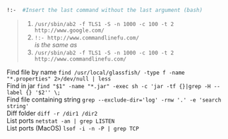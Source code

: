 ```bash
!:-  #Insert the last command without the last argument (bash)
```

> 1. `/usr/sbin/ab2 -f TLS1 -S -n 1000 -c 100 -t 2 http://www.google.com/`
> 2. `!:- http://www.commandlinefu.com/`  
> *is the same as*
> 1. `/usr/sbin/ab2 -f TLS1 -S -n 1000 -c 100 -t 2 http://www.commandlinefu.com/`

Find file by name                 `find /usr/local/glassfish/ -type f -name "*.properties" 2>/dev/null | less `  
Find in jar                       `find "$1" -name "*.jar" -exec sh -c 'jar -tf {}|grep -H --label {} '$2'' \;`  
Find file containing string       `grep --exclude-dir='log' -rnw '.' -e 'search string'`  
Diff folder                       `diff -r /dir1 /dir2`  
List ports                        `netstat -an | grep LISTEN`  
List ports (MacOS)                `lsof -i -n -P | grep TCP`  
	
